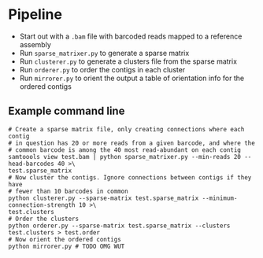 # Pipeline

- Start out with a `.bam` file with barcoded reads mapped to a reference assembly
- Run `sparse_matrixer.py` to generate a sparse matrix
- Run `clusterer.py` to generate a clusters file from the sparse matrix
- Run `orderer.py` to order the contigs in each cluster
- Run `mirrorer.py` to orient the output a table of orientation info for the ordered contigs

## Example command line

```
# Create a sparse matrix file, only creating connections where each contig
# in question has 20 or more reads from a given barcode, and where the
# common barcode is among the 40 most read-abundant on each contig
samtoools view test.bam | python sparse_matrixer.py --min-reads 20 --head-barcodes 40 >\
test.sparse_matrix
# Now cluster the contigs. Ignore connections between contigs if they have
# fewer than 10 barcodes in common
python clusterer.py --sparse-matrix test.sparse_matrix --minimum-connection-strength 10 >\
test.clusters
# Order the clusters
python orderer.py --sparse-matrix test.sparse_matrix --clusters test.clusters > test.order
# Now orient the ordered contigs
python mirrorer.py # TODO OMG WUT
